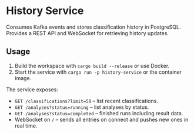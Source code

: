 # History Service

Consumes Kafka events and stores classification history in PostgreSQL. Provides a REST API and WebSocket for retrieving history updates.

## Usage

1. Build the workspace with `cargo build --release` or use Docker.
2. Start the service with `cargo run -p history-service` or the container image.

The service exposes:
- `GET /classifications?limit=50` – list recent classifications.
- `GET /analyses?status=running` – list analyses by status.
- `GET /analyses?status=completed` – finished runs including result data.
- WebSocket on `/` – sends all entries on connect and pushes new ones in real time.
